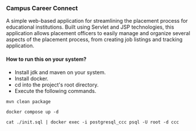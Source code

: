 ### Campus Career Connect

A simple web-based application for streamlining the placement process for educational institutions.
Built using Servlet and JSP technologies, this application allows placement officers to easily manage and
organize several aspects of the placement process, from creating job listings and tracking application.

#### How to run this on your system?
- Install jdk and maven on your system.
- Install docker. 
- cd into the project's root directory.
- Execute the following commands.

```
mvn clean package

docker compose up -d

cat ./init.sql | docker exec -i postgresql_ccc psql -U root -d ccc

```


